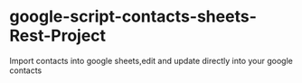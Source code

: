 # google-script-contacts-sheets-Rest-Project
Import contacts into google sheets,edit and update directly into your google contacts
